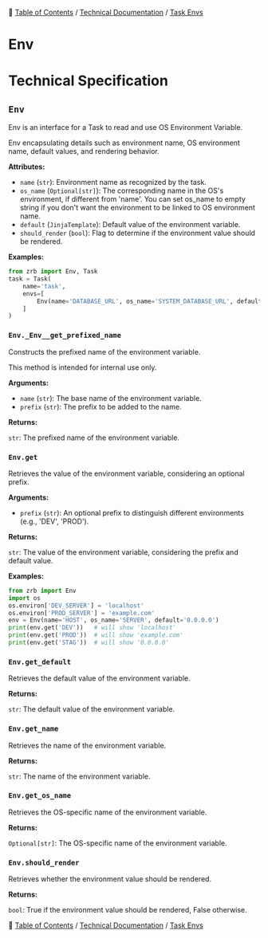 🔖 [Table of Contents](../../README.md) / [Technical Documentation](../README.md) / [Task Envs](README.md)

# Env

# Technical Specification

<!--start-doc-->
## `Env`

Env is an interface for a Task to read and use OS Environment Variable.

Env encapsulating details such as environment name, OS environment name, default values, and rendering behavior.

__Attributes:__

- `name` (`str`): Environment name as recognized by the task.
- `os_name` (`Optional[str]`): The corresponding name in the OS's environment, if different from 'name'. You can set os_name to empty string if you don't want the environment to be linked to OS environment name.
- `default` (`JinjaTemplate`): Default value of the environment variable.
- `should_render` (`bool`): Flag to determine if the environment value should be rendered.

__Examples:__

```python
from zrb import Env, Task
task = Task(
    name='task',
    envs=[
        Env(name='DATABASE_URL', os_name='SYSTEM_DATABASE_URL', default='postgresql://...')
    ]
)
```


### `Env._Env__get_prefixed_name`

Constructs the prefixed name of the environment variable.

This method is intended for internal use only.

__Arguments:__

- `name` (`str`): The base name of the environment variable.
- `prefix` (`str`): The prefix to be added to the name.

__Returns:__

`str`: The prefixed name of the environment variable.

### `Env.get`

Retrieves the value of the environment variable, considering an optional prefix.

__Arguments:__

- `prefix` (`str`): An optional prefix to distinguish different environments (e.g., 'DEV', 'PROD').

__Returns:__

`str`: The value of the environment variable, considering the prefix and default value.

__Examples:__

```python
from zrb import Env
import os
os.environ['DEV_SERVER'] = 'localhost'
os.environ['PROD_SERVER'] = 'example.com'
env = Env(name='HOST', os_name='SERVER', default='0.0.0.0')
print(env.get('DEV'))   # will show 'localhost'
print(env.get('PROD'))  # will show 'example.com'
print(env.get('STAG'))  # will show '0.0.0.0'
```


### `Env.get_default`

Retrieves the default value of the environment variable.

__Returns:__

`str`: The default value of the environment variable.

### `Env.get_name`

Retrieves the name of the environment variable.

__Returns:__

`str`: The name of the environment variable.

### `Env.get_os_name`

Retrieves the OS-specific name of the environment variable.

__Returns:__

`Optional[str]`: The OS-specific name of the environment variable.

### `Env.should_render`

Retrieves whether the environment value should be rendered.

__Returns:__

`bool`: True if the environment value should be rendered, False otherwise.

<!--end-doc-->

🔖 [Table of Contents](../../README.md) / [Technical Documentation](../README.md) / [Task Envs](README.md)
